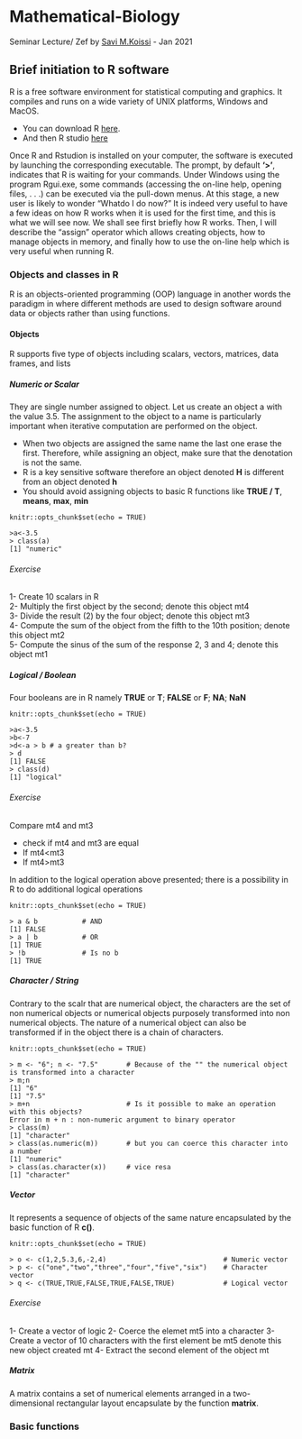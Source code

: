 # Mathematical-Biology
Seminar Lecture/ Zef by [Savi M.Koissi](https://www.zef.de/project-homepages/one-health/template-following/phd-researchers-projects/ghana/merveille-koissi-savi.html) - Jan 2021
## Brief initiation to R software

R is a free software environment for statistical computing and graphics. It compiles and runs on a wide variety of UNIX platforms, Windows and MacOS. 
* You can download R [here](https://cran.r-project.org/mirrors.html). 
* And then R studio [here](https://rstudio.com/products/rstudio/download/)

Once R and Rstudion is installed on your computer, the software is executed by launching the corresponding executable. 
The prompt, by default **‘>’**, indicates that R is waiting for your commands. Under Windows using the program Rgui.exe, some commands (accessing the on-line help, opening files, . . .) can be executed via the pull-down menus. At this stage, a new user is likely to wonder “Whatdo I do now?” It is indeed very useful to have a few ideas on how R works when it is used for the first time, and this is what we will see now. We shall see first briefly how R works. Then, I will describe the “assign” operator which allows creating objects, how to manage objects in memory, and finally how to use the on-line help which is very useful when running R.
### Objects and classes in R
R is an objects-oriented programming (OOP) language in another words the paradigm in where different methods are used to design software around data or objects rather than using functions. 
#### Objects
R supports five type of objects including scalars, vectors, matrices, data frames, and lists
##### Numeric or Scalar 
They are single number assigned to object. Let us create an object a with the value 3.5. The assignment to the object to a name is particularly important when iterative computation are performed on the object. 
* When two objects are assigned the same name the last one erase the first. Therefore, while assigning an object, make sure that the denotation is not the same. 
* R is a key sensitive software therefore an object denoted **H** is different from an object denoted **h**
* You should avoid assigning objects to basic R functions like **TRUE / T**, **means**, **max**, **min**



```{r setup, include=FALSE}
knitr::opts_chunk$set(echo = TRUE)
```


```{r cars, echo=T}
>a<-3.5
> class(a)
[1] "numeric"
```


###### Exercise
1- Create 10 scalars in R\
2- Multiply the first object by the second; denote this object mt4\
3- Divide the result (2) by the four object; denote this object mt3\
4- Compute the sum of the object from the fifth to the 10th position; denote this object mt2\
5- Compute the sinus of the sum of the response 2, 3 and 4; denote this object mt1

##### Logical / Boolean
Four booleans are in R namely **TRUE** or **T**; **FALSE** or **F**; **NA**; **NaN**

```{r setup, include=FALSE}
knitr::opts_chunk$set(echo = TRUE)
```

```{r cars, echo=T}
>a<-3.5
>b<-7
>d<-a > b # a greater than b?
> d
[1] FALSE
> class(d)
[1] "logical"
```
###### Exercise
Compare mt4 and mt3
* check if mt4 and mt3 are equal
* If mt4<mt3
* If mt4>mt3

In addition to the logical operation above presented; there is a possibility in R to do additional logical operations

```{r setup, include=FALSE}
knitr::opts_chunk$set(echo = TRUE)
```

```{r cars, echo=T}
> a & b           # AND
[1] FALSE
> a | b           # OR
[1] TRUE
> !b              # Is no b
[1] TRUE
```


##### Character / String
Contrary to the scalr that are numerical object, the characters are the set of non numerical objects or numerical objects purposely transformed into non numerical objects. The nature of a numerical object can also be transformed if in the object there is a chain of characters. 

```{r setup, include=FALSE}
knitr::opts_chunk$set(echo = TRUE)
```

```{r cars, echo=T}
> m <- "6"; n <- "7.5"       # Because of the "" the numerical object is transformed into a character 
> m;n
[1] "6"
[1] "7.5"
> m+n                        # Is it possible to make an operation with this objects?
Error in m + n : non-numeric argument to binary operator
> class(m)
[1] "character"
> class(as.numeric(m))       # but you can coerce this character into a number
[1] "numeric"
> class(as.character(x))     # vice resa
[1] "character"
```

##### Vector
It represents a sequence of objects of the same nature encapsulated by the basic function of R **c()**. 

```{r setup, include=FALSE}
knitr::opts_chunk$set(echo = TRUE)
```

```{r cars, echo=T}
> o <- c(1,2,5.3,6,-2,4)                             # Numeric vector
> p <- c("one","two","three","four","five","six")    # Character vector
> q <- c(TRUE,TRUE,FALSE,TRUE,FALSE,TRUE)            # Logical vector
```
###### Exercise
1- Create a vector of logic
2- Coerce the elemet mt5 into a character
3- Create a vector of 10 characters with the first element be mt5 denote this new object created mt
4- Extract the second element of the object mt

##### Matrix

A matrix contains a set of numerical elements arranged in a two-dimensional rectangular layout encapsulate by the function **matrix**.


### Basic functions
